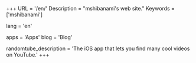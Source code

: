 +++
URL = '/en/'
Description  = "mshibanami's web site."
Keywords = ['mshibanami']

lang = 'en'

apps = 'Apps'
blog = 'Blog'

randomtube_description = 'The iOS app that lets you find many cool videos on YouTube.'
+++

